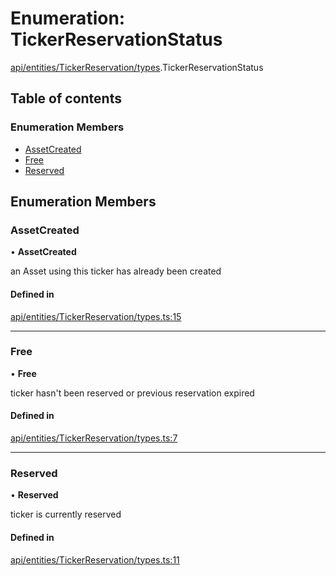 # Enumeration: TickerReservationStatus

[api/entities/TickerReservation/types](../wiki/api.entities.TickerReservation.types).TickerReservationStatus

## Table of contents

### Enumeration Members

- [AssetCreated](../wiki/api.entities.TickerReservation.types.TickerReservationStatus#assetcreated)
- [Free](../wiki/api.entities.TickerReservation.types.TickerReservationStatus#free)
- [Reserved](../wiki/api.entities.TickerReservation.types.TickerReservationStatus#reserved)

## Enumeration Members

### AssetCreated

• **AssetCreated**

an Asset using this ticker has already been created

#### Defined in

[api/entities/TickerReservation/types.ts:15](https://github.com/PolymathNetwork/polymesh-sdk/blob/49113a20/src/api/entities/TickerReservation/types.ts#L15)

___

### Free

• **Free**

ticker hasn't been reserved or previous reservation expired

#### Defined in

[api/entities/TickerReservation/types.ts:7](https://github.com/PolymathNetwork/polymesh-sdk/blob/49113a20/src/api/entities/TickerReservation/types.ts#L7)

___

### Reserved

• **Reserved**

ticker is currently reserved

#### Defined in

[api/entities/TickerReservation/types.ts:11](https://github.com/PolymathNetwork/polymesh-sdk/blob/49113a20/src/api/entities/TickerReservation/types.ts#L11)
